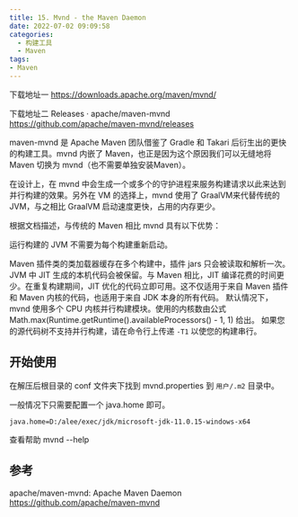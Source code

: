 ```yaml
---
title: 15. Mvnd - the Maven Daemon
date: 2022-07-02 09:09:58
categories:
  - 构建工具
  - Maven
tags:
- Maven
---
```


下载地址一
<https://downloads.apache.org/maven/mvnd/>

下载地址二
Releases · apache/maven-mvnd
<https://github.com/apache/maven-mvnd/releases>

maven-mvnd 是 Apache Maven 团队借鉴了 Gradle 和 Takari 后衍生出的更快的构建工具。mvnd 内嵌了 Maven，也正是因为这个原因我们可以无缝地将 Maven 切换为 mvnd（也不需要单独安装Maven）。

在设计上，在 mvnd 中会生成一个或多个的守护进程来服务构建请求以此来达到并行构建的效果。另外在 VM 的选择上，mvnd 使用了 GraalVM来代替传统的 JVM，与之相比 GraalVM 启动速度更快，占用的内存更少。

根据文档描述，与传统的 Maven 相比 mvnd 具有以下优势：

运行构建的 JVM 不需要为每个构建重新启动。

Maven 插件类的类加载器缓存在多个构建中，插件 jars 只会被读取和解析一次。
JVM 中 JIT 生成的本机代码会被保留。与 Maven 相比，JIT 编译花费的时间更少。在重复构建期间，JIT 优化的代码立即可用。这不仅适用于来自 Maven 插件和 Maven 内核的代码，也适用于来自 JDK 本身的所有代码。
默认情况下，mvnd 使用多个 CPU 内核并行构建模块。使用的内核数由公式 Math.max(Runtime.getRuntime().availableProcessors() - 1, 1) 给出。 如果您的源代码树不支持并行构建，请在命令行上传递 `-T1` 以使您的构建串行。

## 开始使用

在解压后根目录的 conf 文件夹下找到 mvnd.properties 到 `用户/.m2` 目录中。

一般情况下只需要配置一个 java.home 即可。

```properties
java.home=D:/alee/exec/jdk/microsoft-jdk-11.0.15-windows-x64
```

查看帮助
mvnd --help

## 参考

apache/maven-mvnd: Apache Maven Daemon
<https://github.com/apache/maven-mvnd>
